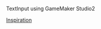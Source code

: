 TextInput using GameMaker Studio2

[Inspiration](https://gdpalace.wordpress.com/2016/12/06/text-input-box/)

